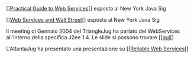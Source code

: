 [<html>]<a href="http://www.javasig.com/Archive/lectures/JavaSIG-WSEdge.ppt">Practical Guide to Web Services</a>[</html>] esposta al New York Java Sig

[<html>]<a href="http://www.javasig.com/Archive/lectures/JavaSIG-JavaOne2002-1158.pdf">Web Services and Wall Street</a>[</html>] esposta al New York Java Sig

Il meeting di Gennaio 2004 del TriangleJug ha parlato dei WebServices all'interno della specifica J2ee 1.4. Le slide si possono trovare [<html>]<a href="http://www.ibiblio.org/mdthomas/j2ee_ws/J2EE_WS_APIs.ppt">qui</a>[</html>]

L'AtlantaJug ha presentato una presentazione su [<html>]<a href="http://www.ajug.org/meetings/download/ReliableWebSvcs.pdf">Reliable Web Services</a>[</html>]

